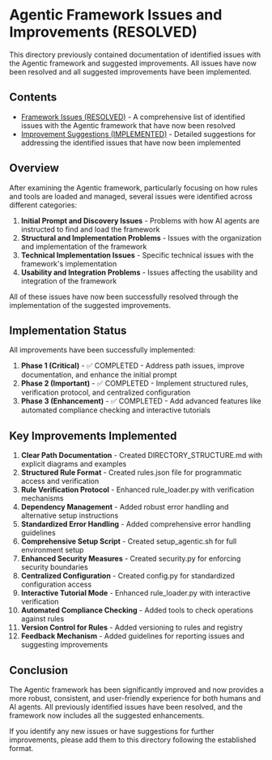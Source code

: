 # Agentic Framework Issues and Improvements (RESOLVED)

This directory previously contained documentation of identified issues with the Agentic framework and suggested improvements. All issues have now been resolved and all suggested improvements have been implemented.

## Contents

- [Framework Issues (RESOLVED)](framework_issues.md) - A comprehensive list of identified issues with the Agentic framework that have now been resolved
- [Improvement Suggestions (IMPLEMENTED)](improvement_suggestions.md) - Detailed suggestions for addressing the identified issues that have now been implemented

## Overview

After examining the Agentic framework, particularly focusing on how rules and tools are loaded and managed, several issues were identified across different categories:

1. **Initial Prompt and Discovery Issues** - Problems with how AI agents are instructed to find and load the framework
2. **Structural and Implementation Problems** - Issues with the organization and implementation of the framework
3. **Technical Implementation Issues** - Specific technical issues with the framework's implementation
4. **Usability and Integration Problems** - Issues affecting the usability and integration of the framework

All of these issues have now been successfully resolved through the implementation of the suggested improvements.

## Implementation Status

All improvements have been successfully implemented:

1. **Phase 1 (Critical)** - ✅ COMPLETED - Address path issues, improve documentation, and enhance the initial prompt
2. **Phase 2 (Important)** - ✅ COMPLETED - Implement structured rules, verification protocol, and centralized configuration
3. **Phase 3 (Enhancement)** - ✅ COMPLETED - Add advanced features like automated compliance checking and interactive tutorials

## Key Improvements Implemented

1. **Clear Path Documentation** - Created DIRECTORY_STRUCTURE.md with explicit diagrams and examples
2. **Structured Rule Format** - Created rules.json file for programmatic access and verification
3. **Rule Verification Protocol** - Enhanced rule_loader.py with verification mechanisms
4. **Dependency Management** - Added robust error handling and alternative setup instructions
5. **Standardized Error Handling** - Added comprehensive error handling guidelines
6. **Comprehensive Setup Script** - Created setup_agentic.sh for full environment setup
7. **Enhanced Security Measures** - Created security.py for enforcing security boundaries
8. **Centralized Configuration** - Created config.py for standardized configuration access
9. **Interactive Tutorial Mode** - Enhanced rule_loader.py with interactive verification
10. **Automated Compliance Checking** - Added tools to check operations against rules
11. **Version Control for Rules** - Added versioning to rules and registry
12. **Feedback Mechanism** - Added guidelines for reporting issues and suggesting improvements

## Conclusion

The Agentic framework has been significantly improved and now provides a more robust, consistent, and user-friendly experience for both humans and AI agents. All previously identified issues have been resolved, and the framework now includes all the suggested enhancements.

If you identify any new issues or have suggestions for further improvements, please add them to this directory following the established format.
